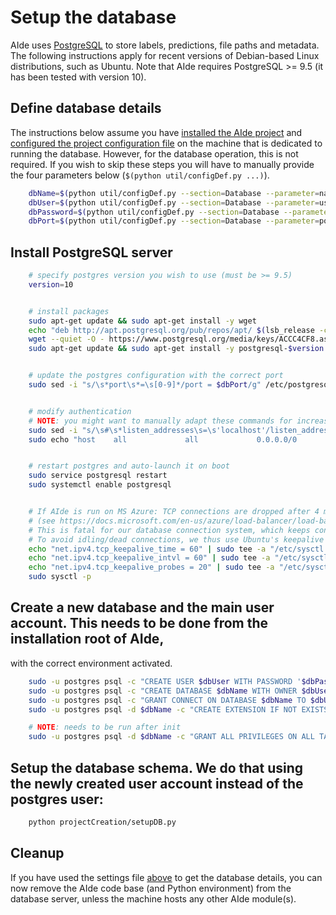 # Setup the database

AIde uses [PostgreSQL](https://www.postgresql.org/) to store labels, predictions, file paths and metadata. The following instructions apply for recent versions of Debian-based Linux distributions, such as Ubuntu.
Note that AIde requires PostgreSQL >= 9.5 (it has been tested with version 10).




## Define database details

The instructions below assume you have [installed the AIde project](install.md) and [configured the project configuration file](configure_settings.md) on the machine that is dedicated to running the database.
However, for the database operation, this is not required. If you wish to skip these steps you will have to manually provide the four parameters below (`$(python util/configDef.py ...)`).

```bash
    dbName=$(python util/configDef.py --section=Database --parameter=name)
    dbUser=$(python util/configDef.py --section=Database --parameter=user)
    dbPassword=$(python util/configDef.py --section=Database --parameter=user)
    dbPort=$(python util/configDef.py --section=Database --parameter=port)
```


## Install PostgreSQL server

```bash
    # specify postgres version you wish to use (must be >= 9.5)
    version=10


    # install packages
    sudo apt-get update && sudo apt-get install -y wget
    echo "deb http://apt.postgresql.org/pub/repos/apt/ $(lsb_release -cs)-pgdg main" | sudo tee /etc/apt/sources.list.d/pgdg.list
    wget --quiet -O - https://www.postgresql.org/media/keys/ACCC4CF8.asc | sudo apt-key add -
    sudo apt-get update && sudo apt-get install -y postgresql-$version


    # update the postgres configuration with the correct port
    sudo sed -i "s/\s*port\s*=\s[0-9]*/port = $dbPort/g" /etc/postgresql/$version/main/postgresql.conf


    # modify authentication
    # NOTE: you might want to manually adapt these commands for increased security; the following makes postgres listen to all global connections
    sudo sed -i "s/\s#\s*listen_addresses\s=\s'localhost'/listen_addresses = '\*'/g" /etc/postgresql/$version/main/postgresql.conf
    sudo echo "host    all             all             0.0.0.0/0               md5" >> /etc/postgresql/$version/main/pg_hba.conf


    # restart postgres and auto-launch it on boot
    sudo service postgresql restart
    sudo systemctl enable postgresql


    # If AIde is run on MS Azure: TCP connections are dropped after 4 minutes of inactivity
    # (see https://docs.microsoft.com/en-us/azure/load-balancer/load-balancer-outbound-connections#idletimeout)
    # This is fatal for our database connection system, which keeps connections open.
    # To avoid idling/dead connections, we thus use Ubuntu's keepalive timer:
    echo "net.ipv4.tcp_keepalive_time = 60" | sudo tee -a "/etc/sysctl.conf" > /dev/null
    echo "net.ipv4.tcp_keepalive_intvl = 60" | sudo tee -a "/etc/sysctl.conf" > /dev/null
    echo "net.ipv4.tcp_keepalive_probes = 20" | sudo tee -a "/etc/sysctl.conf" > /dev/null
    sudo sysctl -p
```


## Create a new database and the main user account. This needs to be done from the installation root of AIde,
   with the correct environment activated.

```bash
    sudo -u postgres psql -c "CREATE USER $dbUser WITH PASSWORD '$dbPassword';"
    sudo -u postgres psql -c "CREATE DATABASE $dbName WITH OWNER $dbUser CONNECTION LIMIT -1;"
    sudo -u postgres psql -c "GRANT CONNECT ON DATABASE $dbName TO $dbUser;"
    sudo -u postgres psql -d $dbName -c "CREATE EXTENSION IF NOT EXISTS \"uuid-ossp\";"

    # NOTE: needs to be run after init
    sudo -u postgres psql -d $dbName -c "GRANT ALL PRIVILEGES ON ALL TABLES IN SCHEMA public TO $dbUser;"
```


## Setup the database schema. We do that using the newly created user account instead of the postgres user:

```bash
    python projectCreation/setupDB.py
```


## Cleanup

If you have used the settings file [above](#define-database-details) to get the database details, you can now remove the AIde code base (and Python environment) from the database server, unless the machine hosts any other AIde module(s).